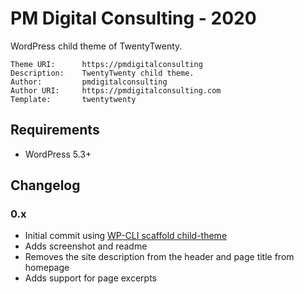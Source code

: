 PM Digital Consulting - 2020
============================

WordPress child theme of TwentyTwenty.

```
Theme URI:      https://pmdigitalconsulting
Description:    TwentyTwenty child theme.
Author:         pmdigitalconsulting
Author URI:     https://pmdigitalconsulting.com
Template:       twentytwenty
```

Requirements
------------
- WordPress 5.3+

Changelog
---------

### 0.x
- Initial commit using [WP-CLI scaffold child-theme](https://developer.wordpress.org/cli/commands/scaffold/child-theme/)
- Adds screenshot and readme
- Removes the site description from the header and page title from homepage
- Adds support for page excerpts

